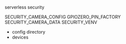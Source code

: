 serverless security


SECURITY_CAMERA_CONFIG
GPIOZERO_PIN_FACTORY
SECURITY_CAMERA_DATA
SECURITY_VENV

- config directory
- devices
